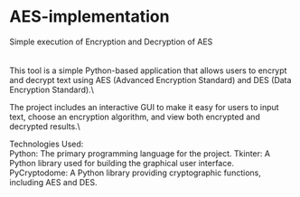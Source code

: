 # AES-implementation
Simple execution of Encryption and Decryption of AES
\
\
\
This tool is a simple Python-based application that allows users to encrypt and decrypt text using AES (Advanced Encryption Standard) and DES (Data Encryption Standard).\

The project includes an interactive GUI to make it easy for users to input text, choose an encryption algorithm, and view both encrypted and decrypted results.\

Technologies Used:\
Python: The primary programming language for the project.
Tkinter: A Python library used for building the graphical user interface.
PyCryptodome: A Python library providing cryptographic functions, including AES and DES.
